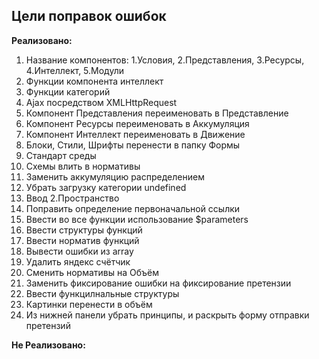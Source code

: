## Цели поправок ошибок

**Реализовано:**

1. Название компонентов: 1.Условия, 2.Представления, 3.Ресурсы, 4.Интеллект, 5.Модули
2. Функции компонента интеллект
3. Функции категорий
4. Ajax посредством XMLHttpRequest
5. Компонент Представления переименовать в Представление
6. Компонент Ресурсы переименовать в Аккумуляция
7. Компонент Интеллект переименовать в Движение
8. Блоки, Стили, Шрифты перенести в папку Формы
9. Стандарт среды
10. Схемы влить в нормативы
11. Заменить аккумуляцию распределением
12. Убрать загрузку категории undefined
13. Ввод 2.Пространство
14. Поправить определение первоначальной ссылки
15. Ввести во все функции использование $parameters
16. Ввести структуры функций
17. Ввести норматив функций
18. Вывести ошибки из array
19. Удалить яндекс счётчик
20. Сменить нормативы на Объём
21. Заменить фиксирование ошибки на фиксирование претензии
22. Ввести функцилнальные структуры
23. Картинки перенести в объём
24. Из нижней панели убрать принципы, и раскрыть форму отправки претензий


**Не Реализовано:**